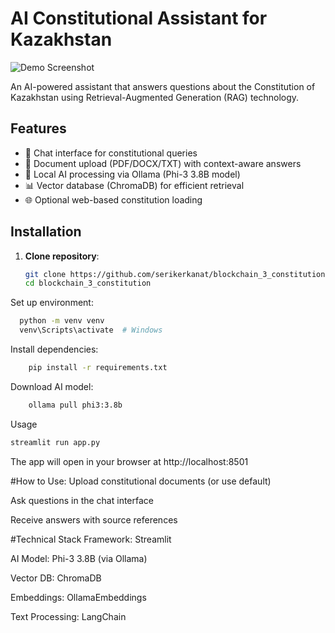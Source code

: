# AI Constitutional Assistant for Kazakhstan

![Demo Screenshot](./demo.png)

An AI-powered assistant that answers questions about the Constitution of Kazakhstan using Retrieval-Augmented Generation (RAG) technology.

## Features

- 💬 Chat interface for constitutional queries
- 📁 Document upload (PDF/DOCX/TXT) with context-aware answers
- 🧠 Local AI processing via Ollama (Phi-3 3.8B model)
- 📊 Vector database (ChromaDB) for efficient retrieval
- 🌐 Optional web-based constitution loading

## Installation

1. **Clone repository**:
   ```bash
   git clone https://github.com/serikerkanat/blockchain_3_constitution.git
   cd blockchain_3_constitution
   ```
Set up environment:
  ```bash
    python -m venv venv
    venv\Scripts\activate  # Windows
```
Install dependencies:
```bash
    pip install -r requirements.txt
```
Download AI model:
```bash
    ollama pull phi3:3.8b
```
Usage
```bash
streamlit run app.py
```
The app will open in your browser at http://localhost:8501

#How to Use:
Upload constitutional documents (or use default)

Ask questions in the chat interface

Receive answers with source references

#Technical Stack
Framework: Streamlit

AI Model: Phi-3 3.8B (via Ollama)

Vector DB: ChromaDB

Embeddings: OllamaEmbeddings

Text Processing: LangChain
